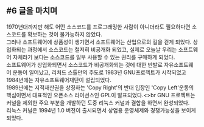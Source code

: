 #6 글을 마치며
---
 1970년대까지만 해도 어떤 소스코드를 프로그래밍한 사람이 아니더라도 필요하다면 소스코드를 확보하는 것이 불가능하지 않았다.<br>
그러나 소프트웨어에 상품성이 생기면서 소프트웨어는 산업으로의 길을 걷게 되었다. 상업화되는 과정에서 소스코드는 철저히 비공개화 되었고,
실제로 오늘날 우리는 소프트웨어 자체라기 보다는 소스코드를 일부 사용할 수 있는 권리를 구매하게 되었다.<br>
소프트웨어가 상업화되면서 소스코드가 비공개화되는 것에 대한 반발로 자유소프트웨어 운동이 일어났고, 리처드 스톨만의 주도로 1983년 GNU프로젝트가 시작되었고 1984년에는 자유소프트웨어재단이 설립되었다.<br>
1989년에는 지적재산권을 상징하는 'Copy Right'의 반대 입장인 'Copy Left'운동의 핵심이면서 대표적인 오픈소스 라이선스인 GPL이 발표되었다.<>br
GNU 프로젝트는 커널을 제외한 주요 부분을 개발하던 도중 리눅스 커널과 결합을 하면서 완성되었다.<br>
리눅스 커널은 1994년 1.0 버전이 출시되면서 상업용 운영체제와 경쟁가능성을 보이게 되었다.<br>
<br>

